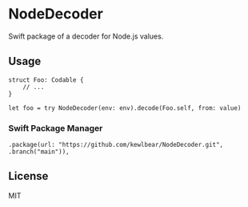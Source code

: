 # NodeDecoder

Swift package of a decoder for Node.js values.

## Usage

```
struct Foo: Codable {
    // ...
}

let foo = try NodeDecoder(env: env).decode(Foo.self, from: value)
```

### Swift Package Manager

```
.package(url: "https://github.com/kewlbear/NodeDecoder.git", .branch("main")),
```

## License

MIT
